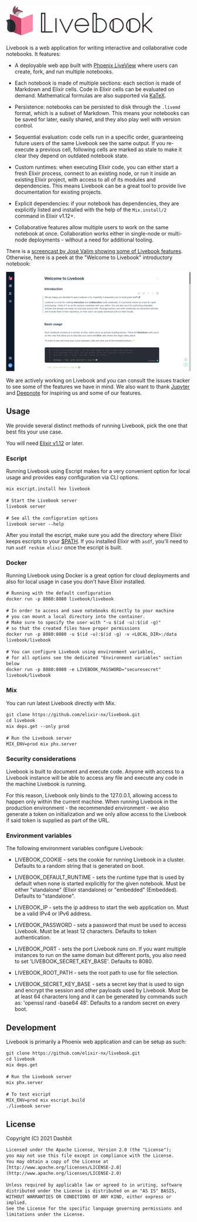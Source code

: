 <h1><img src="https://github.com/elixir-nx/livebook/raw/main/priv/static/logo-with-text.png" alt="Livebook" width="400"></h1>

Livebook is a web application for writing interactive and collaborative code notebooks. It features:

  * A deployable web app built with [Phoenix LiveView](https://github.com/phoenixframework/phoenix_live_view) where users can create, fork, and run multiple notebooks.

  * Each notebook is made of multiple sections: each section is made of Markdown and Elixir cells. Code in Elixir cells can be evaluated on demand. Mathematical formulas are also supported via [KaTeX](https://katex.org/).

  * Persistence: notebooks can be persisted to disk through the `.livemd` format, which is a subset of Markdown. This means your notebooks can be saved for later, easily shared, and they also play well with version control.

  * Sequential evaluation: code cells run in a specific order, guaranteeing future users of the same Livebook see the same output. If you re-execute a previous cell, following cells are marked as stale to make it clear they depend on outdated notebook state.

  * Custom runtimes: when executing Elixir code, you can either start a fresh Elixir process, connect to an existing node, or run it inside an existing Elixir project, with access to all of its modules and dependencies. This means Livebook can be a great tool to provide live documentation for existing projects.

  * Explicit dependencies: if your notebook has dependencies, they are explicitly listed and installed with the help of the `Mix.install/2` command in Elixir v1.12+.

  * Collaborative features allow multiple users to work on the same notebook at once. Collaboration works either in single-node or multi-node deployments - without a need for additional tooling.

There is a [screencast by José Valim showing some of Livebook features](https://www.youtube.com/watch?v=RKvqc-UEe34). Otherwise, here is a peek at the "Welcome to Livebook" introductory notebook:

![Screenshot](https://github.com/elixir-nx/livebook/raw/main/.github/imgs/welcome.png)

We are actively working on Livebook and you can consult the issues tracker to see some of the features we have in mind. We also want to thank [Jupyter](https://jupyter.org/) and [Deepnote](https://deepnote.com/) for inspiring us and some of our features.

## Usage

We provide several distinct methods of running Livebook,
pick the one that best fits your use case.

You will need [Elixir v1.12](https://elixir-lang.org/install.html) or later.

### Escript

Running Livebook using Escript makes for a very convenient option
for local usage and provides easy configuration via CLI options.

```shell
mix escript.install hex livebook

# Start the Livebook server
livebook server

# See all the configuration options
livebook server --help
```

After you install the escript, make sure you add the directory where
Elixir keeps escripts to your [$PATH](https://en.wikipedia.org/wiki/PATH_(variable)).
If you installed Elixir with `asdf`, you'll need to run `asdf reshim elixir`
once the escript is built.

### Docker

Running Livebook using Docker is a great option for cloud deployments
and also for local usage in case you don't have Elixir installed.

```shell
# Running with the default configuration
docker run -p 8080:8080 livebook/livebook

# In order to access and save notebooks directly to your machine
# you can mount a local directory into the container.
# Make sure to specify the user with "-u $(id -u):$(id -g)"
# so that the created files have proper permissions
docker run -p 8080:8080 -u $(id -u):$(id -g) -v <LOCAL_DIR>:/data livebook/livebook

# You can configure Livebook using environment variables,
# for all options see the dedicated "Environment variables" section below
docker run -p 8080:8080 -e LIVEBOOK_PASSWORD="securesecret" livebook/livebook
```

### Mix

You can run latest Livebook directly with Mix.

```shell
git clone https://github.com/elixir-nx/livebook.git
cd livebook
mix deps.get --only prod

# Run the Livebook server
MIX_ENV=prod mix phx.server
```

### Security considerations

Livebook is built to document and execute code. Anyone with access to a Livebook instance will be able to access any file and execute any code in the machine Livebook is running.

For this reason, Livebook only binds to the 127.0.0.1, allowing access to happen only within the current machine. When running Livebook in the production environment - the recommended environment - we also generate a token on initialization and we only allow access to the Livebook if said token is supplied as part of the URL.

### Environment variables
<!-- Environment variables -->

The following environment variables configure Livebook:

  * LIVEBOOK_COOKIE - sets the cookie for running Livebook in a cluster.
    Defaults to a random string that is generated on boot.

  * LIVEBOOK_DEFAULT_RUNTIME - sets the runtime type that is used
    by default when none is started explicitly for the given notebook.
    Must be either "standalone" (Elixir standalone) or "embedded" (Embedded).
    Defaults to "standalone".

  * LIVEBOOK_IP - sets the ip address to start the web application on. Must be a valid IPv4 or IPv6 address.

  * LIVEBOOK_PASSWORD - sets a password that must be used to access Livebook. Must be at least 12 characters. Defaults to token authentication.

  * LIVEBOOK_PORT - sets the port Livebook runs on. If you want multiple instances to run on the same domain but different ports, you also need to set 'LIVEBOOK_SECRET_KEY_BASE'. Defaults to 8080.

  * LIVEBOOK_ROOT_PATH - sets the root path to use for file selection.

  * LIVEBOOK_SECRET_KEY_BASE - sets a secret key that is used to sign and encrypt the session and other payloads used by Livebook. Must be at least 64 characters long and it can be generated by commands such as: 'openssl rand -base64 48'. Defaults to a random secret on every boot.

## Development

Livebook is primarily a Phoenix web application and can be setup as such:

```shell
git clone https://github.com/elixir-nx/livebook.git
cd livebook
mix deps.get

# Run the Livebook server
mix phx.server

# To test escript
MIX_ENV=prod mix escript.build
./livebook server
```

<!-- Environment variables -->
## License

Copyright (C) 2021 Dashbit

    Licensed under the Apache License, Version 2.0 (the "License");
    you may not use this file except in compliance with the License.
    You may obtain a copy of the License at [http://www.apache.org/licenses/LICENSE-2.0](http://www.apache.org/licenses/LICENSE-2.0)

    Unless required by applicable law or agreed to in writing, software
    distributed under the License is distributed on an "AS IS" BASIS,
    WITHOUT WARRANTIES OR CONDITIONS OF ANY KIND, either express or implied.
    See the License for the specific language governing permissions and
    limitations under the License.
